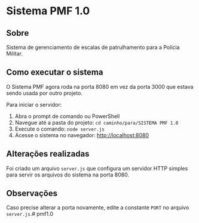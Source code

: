 # Sistema PMF 1.0

## Sobre
Sistema de gerenciamento de escalas de patrulhamento para a Polícia Militar.

## Como executar o sistema

O Sistema PMF agora roda na porta 8080 em vez da porta 3000 que estava sendo usada por outro projeto.

Para iniciar o servidor:

1. Abra o prompt de comando ou PowerShell
2. Navegue até a pasta do projeto: `cd caminho/para/SISTEMA PMF 1.0`
3. Execute o comando: `node server.js`
4. Acesse o sistema no navegador: [http://localhost:8080](http://localhost:8080)

## Alterações realizadas

Foi criado um arquivo `server.js` que configura um servidor HTTP simples para servir os arquivos do sistema na porta 8080.

## Observações

Caso precise alterar a porta novamente, edite a constante `PORT` no arquivo `server.js`.#   p m f 1 . 0  
 